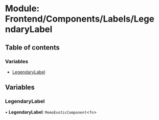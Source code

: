 # Module: Frontend/Components/Labels/LegendaryLabel

## Table of contents

### Variables

- [LegendaryLabel](Frontend_Components_Labels_LegendaryLabel.md#legendarylabel)

## Variables

### LegendaryLabel

• **LegendaryLabel**: `MemoExoticComponent`<`fn`\>
